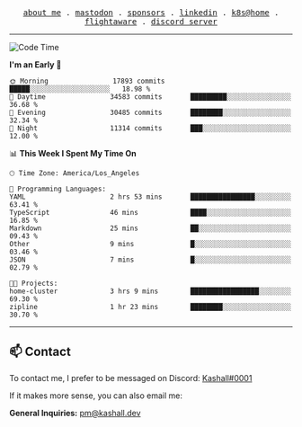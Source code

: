 <p align="center">
  <samp>
    <a href="https://jordanjones.org/">about me</a> .
    <a rel="me" href="https://mastodon.social/@kashall">mastodon</a> .
    <a href="https://github.com/sponsors/kashalls">sponsors</a> .
    <a href="https://linkedin.com/in/jordpjones">linkedin</a> .
    <a href="https://github.com/kashalls/home-cluster">k8s@home</a> .
    <a href="https://flightaware.com/adsb/stats/user/kashalls">flightaware</a> .
    <a href="https://discord.gg/V2WrCfqba9">discord server</a>
  </samp>
</p>

---

<!--START_SECTION:waka-->
![Code Time](http://img.shields.io/badge/Code%20Time-1%2C664%20hrs%2029%20mins-blue)

**I'm an Early 🐤** 

```text
🌞 Morning                17893 commits       █████░░░░░░░░░░░░░░░░░░░░   18.98 % 
🌆 Daytime                34583 commits       █████████░░░░░░░░░░░░░░░░   36.68 % 
🌃 Evening                30485 commits       ████████░░░░░░░░░░░░░░░░░   32.34 % 
🌙 Night                  11314 commits       ███░░░░░░░░░░░░░░░░░░░░░░   12.00 % 
```


📊 **This Week I Spent My Time On** 

```text
🕑︎ Time Zone: America/Los_Angeles

💬 Programming Languages: 
YAML                     2 hrs 53 mins       ████████████████░░░░░░░░░   63.41 % 
TypeScript               46 mins             ████░░░░░░░░░░░░░░░░░░░░░   16.85 % 
Markdown                 25 mins             ██░░░░░░░░░░░░░░░░░░░░░░░   09.43 % 
Other                    9 mins              █░░░░░░░░░░░░░░░░░░░░░░░░   03.46 % 
JSON                     7 mins              █░░░░░░░░░░░░░░░░░░░░░░░░   02.79 % 

🐱‍💻 Projects: 
home-cluster             3 hrs 9 mins        █████████████████░░░░░░░░   69.30 % 
zipline                  1 hr 23 mins        ████████░░░░░░░░░░░░░░░░░   30.70 % 
```


<!--END_SECTION:waka-->

---

## 📫 Contact

To contact me, I prefer to be messaged on Discord:  [Kashall#0001](https://discord.com/users/201077739589992448)

If it makes more sense, you can also email me:

**General Inquiries:** pm@kashall.dev  
